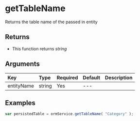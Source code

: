 # getTableName

Returns the table name of the passed in entity

## Returns

* This function returns _string_

## Arguments

| Key | Type | Required | Default | Description |
| :--- | :--- | :--- | :--- | :--- |
| entityName | string | Yes | --- |  |

## Examples

```javascript
var persistedTable = ormService.getTableName( "Category" );
```


